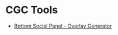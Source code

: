 # CGC Tools

- [Bottom Social Panel - Overlay Generator](https://cssmfc.github.io/tool/bottom_bar_generator/index.html)
